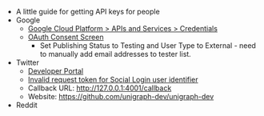 
  - A little guide for getting API keys for people
  - Google
    - [Google Cloud Platform > APIs and Services > Credentials](https://console.cloud.google.com/apis/credentials?authuser=4&project=unigraph-prod&supportedpurview=project)
    - [OAuth Consent Screen](https://console.cloud.google.com/apis/credentials/consent?authuser=4&project=unigraph-prod&supportedpurview=project)
      - Set Publishing Status to Testing and User Type to External - need to manually add email addresses to tester list. 
  - Twitter
    - [Developer Portal](https://developer.twitter.com/en/portal/dashboard)
    - [Invalid request token for Social Login user identifier](https://knowledge.exlibrisgroup.com/Alma/Knowledge_Articles/Invalid_request_token_for_Social_Login_user_identifier#:~:text=The%20request%20token%20for%20this,indicate%20that%20oauth_token%20is%20null)
    - Callback URL: http://127.0.0.1:4001/callback
    - Website: https://github.com/unigraph-dev/unigraph-dev
  - Reddit